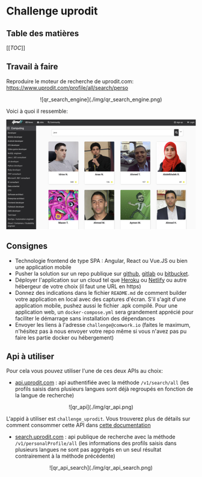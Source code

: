 # Challenge uprodit

## Table des matières

[[_TOC_]]

## Travail à faire

Reproduire le moteur de recherche de uprodit.com: https://www.uprodit.com/profile/all/search/perso

<div align="center">
![qr_search_engine](./img/qr_search_engine.png)
</div>

Voici à quoi il ressemble:

![uprodit_search_engine](./img/uprodit_search_engine.png)

## Consignes

* Technologie frontend de type SPA : Angular, React ou Vue.JS ou bien une application mobile
* Pusher la solution sur un repo publique sur [github](https://github.com), [gitlab](https://gitlab.com) ou [bitbucket](https://bitbucket.org).
* Déployer l'application sur un cloud tel que [Heroku](https://www.heroku.com) ou [Netlify](https://www.netlify.com) ou autre hébergeur de votre choix (il faut une URL en https)
* Donnez des indications dans le fichier `README.md` de comment builder votre application en local avec des captures d'écran. S'il s'agit d'une application mobile, pushez aussi le fichier .apk compilé. Pour une application web, un `docker-compose.yml` sera grandement apprécié pour faciliter le démarrage sans installation des dépendances
* Envoyer les liens à l'adresse `challenge@comwork.io` (faites le maximum, n'hésitez pas à nous envoyer votre repo même si vous n'avez pas pu faire les partie docker ou hébergement)

## Api à utiliser

Pour cela vous pouvez utiliser l'une de ces deux APIs au choix:

* [api.uprodit.com](https://api.uprodit.com) : api authentifiée avec la méthode `/v1/search/all` (les profils saisis dans plusieurs langues sont déjà regroupés en fonction de la langue de recherche)

<div align="center">
![qr_api](./img/qr_api.png)
</div>

L'appid à utiliser est `challenge_uprodit`. Vous trouverez plus de détails sur comment consommer cette API dans [cette documentation](./uprodit_api.md)

* [search.uprodit.com](https://search.uprodit.com) : api publique de recherche avec la méthode `/v1/personalProfile/all` (les informations des profils saisis dans plusieurs langues ne sont pas aggrégés en un seul résultat contrairement à la méthode précédente)

<div align="center">
![qr_api_search](./img/qr_api_search.png)
</div>
